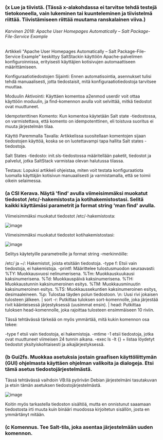 ### (x  Lue ja tiivistä. (Tässä x-alakohdassa ei tarvitse tehdä testejä tietokoneella, vain lukeminen tai kuunteleminen ja tiivistelmä riittää. Tiivistämiseen riittää muutama ranskalainen viiva.)
###### Karvinen 2018: Apache User Homepages Automatically – Salt Package-File-Service Example
Artikkeli "Apache User Homepages Automatically – Salt Package-File-Service Example" keskittyy SaltStackin käyttöön Apache-palvelimen konfiguroinnissa, erityisesti käyttäjien kotisivujen automaattiseen määrittämiseen.

Konfiguraatiotiedostojen Sijainti:
Ennen automatisointia, asennukset tulisi tehdä manuaalisesti, jotta tiedostaisit, mitä konfiguraatiotiedostoja tarvitsee muuttaa.

Moduulin Aktivointi:
Käyttäen komentoa a2enmod userdir voit ottaa käyttöön moduulin, ja find-komennon avulla voit selvittää, mitkä tiedostot ovat muuttuneet.

Idempotenttinen Komento:
Kun komentoa käytetään Salt state -tiedostossa, on varmistettava, että komento on idempotenttinen, eli toistuva suoritus ei muuta järjestelmän tilaa.

Käyttö Paremmalla Tavalla:
Artikkelissa suositellaan komentojen sijaan tiedostojen käyttöä, koska se on luotettavampi tapa hallita Salt states -tiedostoja.

Salt States -tiedosto:
init.sls-tiedostossa määritellään paketit, tiedostot ja palvelut, jotka SaltStack varmistaa olevan halutussa tilassa.

Testaus:
Lopuksi artikkeli ohjeistaa, miten voit testata konfiguraatiota luomalla käyttäjän kotisivun manuaalisesti ja varmistamalla, että se toimii oikein selaimessa.

### (a CSI Kerava. Näytä 'find' avulla viimeisimmäksi muokatut tiedostot /etc/-hakemistosta ja kotihakemistostasi. Selitä kaikki käyttämäsi parametrit ja format string 'man find' avulla.

 Viimeisimmäksi muokatut tiedostot /etc/-hakemistosta:

![image](https://github.com/vilikaihola/Palvelinten-hallinta/assets/148875596/a9ae24d4-1214-4668-a319-c333ba64494e)

Viimeisimmäksi muokatut tiedostot kotihakemistostasi:

![image](https://github.com/vilikaihola/Palvelinten-hallinta/assets/148875596/1d87fe10-052a-45e5-bfae-ffc84a71f628)

Selitys käytetyille parametreille ja format string -merkinnöille:

/etc/ ja ~/: Hakemistot, joista etsitään tiedostoja.
-type f: Etsii vain tiedostoja, ei hakemistoja.
-printf: Määrittelee tulostusmuodon seuraavasti:
%TY: Muokkausvuosi nelinumerisena.
%Tm: Muokkauskuukausi kaksinumerisena.
%Td: Muokkauspäivä kaksinumerisena.
%TH: Muokkaustunnin kaksinumeroinen esitys.
%TM: Muokkausminuutin kaksinumeroinen esitys.
%TS: Muokkaussekuntien kaksinumeroinen esitys, desimaaleineen.
%p: Tulostaa täyden polun tiedostoon.
\n: Uusi rivi jokaisen tulosteen jälkeen.
| sort -r: Putkittaa tuloksen sort-komennolle, joka järjestää rivit käänteisessä järjestyksessä (uusimmat ensin).
| head: Putkittaa tuloksen head-komennolle, joka rajoittaa tulosteen ensimmäiseen 10 riviin.

Tässä tehtävässä tärkeää on myös ymmärtää, mitä kukin komennon osa tekee:

-type f etsii vain tiedostoja, ei hakemistoja.
-mtime -1 etsii tiedostoja, jotka ovat muuttuneet viimeisen 24 tunnin aikana.
-exec ls -lt {} + listaa löydetyt tiedostot yksityiskohtaisesti ja aikajärjestyksessä.

### (b  Gui2fs. Muokkaa asetuksia jostain graafisen käyttöliittymän (GUI) ohjelmasta käyttäen ohjelman valikoita ja dialogeja. Etsi tämä asetus tiedostojärjestelmästä.

Tässä tehtävässä vaihdoin VB:llä pyörivän Debian järjestelmäni tasutakuvan ja etsin tämän asetuksen tiedostojärjestelmästä. 

![image](https://github.com/vilikaihola/Palvelinten-hallinta/assets/148875596/2f9f77a8-7f33-4f86-a946-f0287f3601e6)

Koitin myös tarkastella tiedoston sisältöä, mutta en onnistunut saaamaan tiedostosta irti muuta kuin binääri muodossa kirjoitetun sisällön, josta en ymmärtänyt mitään.
### (c  Komennus. Tee Salt-tila, joka asentaa järjestelmään uuden komennon.
